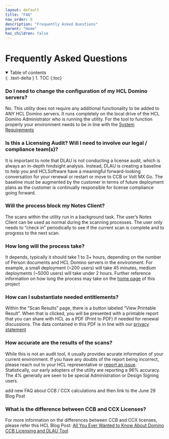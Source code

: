 ```yaml
---
layout: default
title: "FAQ"
nav_order: 9
description: "Frequently Asked Questions"
parent: "Home"
has_children: false
---
```

<h1>Frequently Asked Questions</h1>

<details open markdown="block">
  <summary>
    Table of contents
  </summary>
  {: .text-delta }
1. TOC
{:toc}
</details>


### Do I need to change the configuration of my HCL Domino servers?

No. This utility does not require any additional functionality to be added to ANY HCL Domino servers. It runs completely on the local drive of the HCL Domino Administrator who is running the utility. For the tool to function properly your environment needs to be in line with the [System Requirements](requirements.md)

### Is this a Licensing Audit? Will I need to involve our legal / compliance team(s)?

It is important to note that DLAU is not conducting a license audit, which is always an in-depth hindsight analysis. Instead, DLAU is creating a baseline to help you and HCLSoftware have a meaningful forward-looking conversation for your renewal or restart or move to CCB or Volt MX Go. The baseline must be augmented by the customer in terms of future deployment plans as the customer is continually responsible for license compliance going forward.

 
### Will the process block my Notes Client?

The scans within the utility run in a background task. The user’s Notes Client can be used as normal during the scanning processes. The user only needs to “check in” periodically to see if the current scan is complete and to progress to the next scan.


### How long will the process take?

It depends, typically it should take 1 to 3+ hours, depending on the number of Person documents and HCL Domino servers in the environment. For example, a small deployment (~200 users) will take 45 minutes, medium deployments (~5000 users) will take under 2 hours. 
Further reference information on how long the process may take on the [home page](index.md#performance--runtime) of this project

### How can I substantiate needed entitlements?

Within the “Scan Results” page, there is a button labeled “View Printable Result”. When that is clicked, you will be presented with a printable report that you can share with HCL as a PDF (Print to PDF) if needed for renewal discussions. The data contained in this PDF is in line with our [privacy statement](privacy.md)

 
### How accurate are the results of the scans?

While this is not an audit tool, it usually provides acurate information of your current environment. If you have any doubts of the report being incorrect, please reach out to your HCL representative or [report an issue](https://github.com/HCL-TECH-SOFTWARE/domino-license-analysis-utility-DLAU/issues).  
Statistically, our early adopters of the utility are reporting a 96% accuracy. The 4% generally are seen to be special Administration or Design Signing users. 

add new FAQ about CCB / CCX calculations and then link to the June 29 Blog Post

### What is the difference between CCB and CCX Licenses?

For more information on the differences between CCB and CCX licenses, please refer this HCL Blog Post: 
[All You Ever Wanted to Know About Domino CCB Licensing and DLAU Tool](https://blog.hcltechsw.com/domino/all-you-ever-wanted-to-know-about-domino-ccb-licensing-and-dlau-tool/?referrer=opensource.hcltechsw.com/domino-license-analysis-utility-DLAU/)